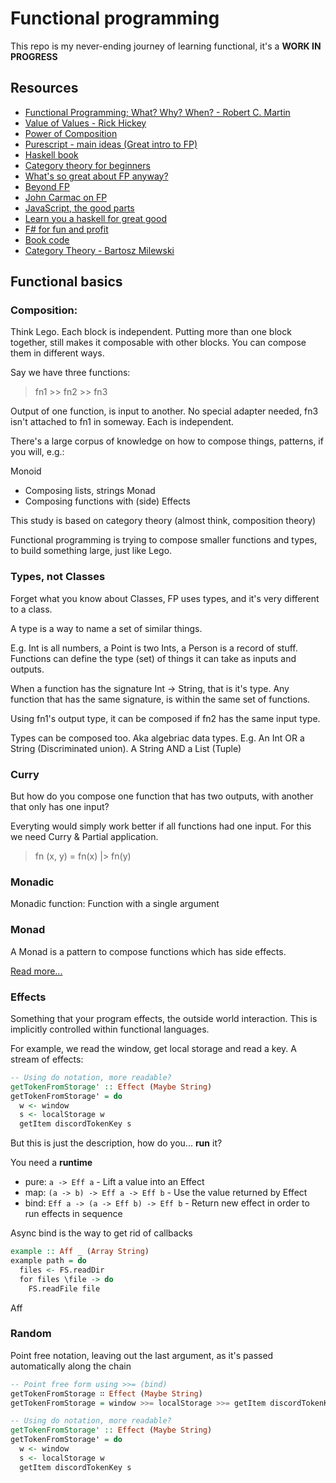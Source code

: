 # Functional programming

This repo is my never-ending journey of learning functional, it's a **WORK IN PROGRESS**

## Resources

- [Functional Programming; What? Why? When? - Robert C. Martin](https://www.youtube.com/watch?v=7Zlp9rKHGD4)
- [Value of Values - Rick Hickey](https://www.youtube.com/watch?v=-6BsiVyC1kM)
- [Power of Composition](https://www.youtube.com/watch?v=vDe-4o8Uwl8)
- [Purescript - main ideas (Great intro to FP)](https://www.youtube.com/watch?v=5AtyWgQ3vv0)
- [Haskell book](./haskell/haskellbook.pdf)
- [Category theory for beginners](https://www.youtube.com/playlist?list=PLCTMeyjMKRkoS699U0OJ3ymr3r01sI08l)
- [What's so great about FP anyway?](https://jrsinclair.com/articles/2022/whats-so-great-about-functional-programming-anyway/)
- [Beyond FP](https://youtu.be/832JF1o7Ck8)
- [John Carmac on FP](http://www.sevangelatos.com/john-carmack-on/)
- [JavaScript, the good parts](./js-the-good/slides-And-Then-There-Was-JavaScript.pdf)
- [Learn you a haskell for great good](http://learnyouahaskell.com/)
- [F# for fun and profit](http://http://fsharpforfunandprofit.com/)
- [Book code](https://bitbucket.org/syncfusion/fsharp-succinctly)
- [Category Theory - Bartosz Milewski](https://www.youtube.com/playlist?list=PLbgaMIhjbmEnaH_LTkxLI7FMa2HsnawM_)

## Functional basics

### Composition:

Think Lego. Each block is independent. Putting more than one block together, still makes it composable with other blocks. You can compose them in different ways.

Say we have three functions:

> fn1 >> fn2 >> fn3

Output of one function, is input to another. No special adapter needed, fn3 isn't attached to fn1 in someway. Each is independent.

There's a large corpus of knowledge on how to compose things, patterns, if you will, e.g.:

Monoid
- Composing lists, strings
Monad
- Composing functions with (side) Effects

This study is based on category theory (almost think, composition theory)

Functional programming is trying to compose smaller functions and types, to build something large, just like Lego.

### Types, not Classes

Forget what you know about Classes, FP uses types, and it's very different to a class.

A type is a way to name a set of similar things.

E.g. Int is all numbers, a Point is two Ints, a Person is a record of stuff. Functions can define the type (set) of things it can take as inputs and outputs.

When a function has the signature Int -> String, that is it's type. Any function that has the same signature, is within the same set of functions.

Using fn1's output type, it can be composed if fn2 has the same input type.

Types can be composed too. Aka algebriac data types. E.g. An Int OR a String (Discriminated union). A String AND a List (Tuple)

### Curry

But how do you compose one function that has two outputs, with another that only has one input?

Everyting would simply work better if all functions had one input. For this we need Curry & Partial application.

> fn (x, y) = fn(x) |> fn(y)

### Monadic

Monadic function: Function with a single argument

### Monad

A Monad is a pattern to compose functions which has side effects.

[Read more...](./docs/monads.md)

### Effects

Something that your program effects, the outside world interaction. This is implicitly controlled within functional languages.

For example, we read the window, get local storage and read a key. A stream of effects:

```purescript
-- Using do notation, more readable?
getTokenFromStorage' :: Effect (Maybe String)
getTokenFromStorage' = do
  w <- window
  s <- localStorage w
  getItem discordTokenKey s
```

But this is just the description, how do you... **run** it?

You need a **runtime**

- pure: `a -> Eff a` - Lift a value into an Effect
- map: `(a -> b) -> Eff a -> Eff b` - Use the value returned by Effect
- bind: `Eff a -> (a -> Eff b) -> Eff b` - Return new effect in order to run effects in sequence

Async bind is the way to get rid of callbacks

```purescript
example :: Aff _ (Array String)
example path = do
  files <- FS.readDir
  for files \file -> do
    FS.readFile file
```

Aff

### Random

Point free notation, leaving out the last argument, as it's passed automatically along the chain

```purescript
-- Point free form using >>= (bind)
getTokenFromStorage ∷ Effect (Maybe String)
getTokenFromStorage = window >>= localStorage >>= getItem discordTokenKey

-- Using do notation, more readable?
getTokenFromStorage' :: Effect (Maybe String)
getTokenFromStorage' = do
  w <- window
  s <- localStorage w
  getItem discordTokenKey s
```



